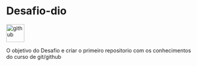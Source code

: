 # Desafio-dio
<img width="48" height="48" src="https://img.icons8.com/pulsar-color/48/github.png" alt="github"/>
 <p>O objetivo do Desafio  e criar o primeiro repositorio com os conhecimentos do curso de git/github</p>
 
